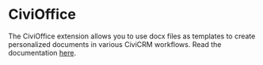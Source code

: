 # CiviOffice
The CiviOffice extension allows you to use docx files as templates to create personalized documents in various CiviCRM workflows.
Read the documentation [here](https://docs.civicrm.org/civioffice/en/latest/).
